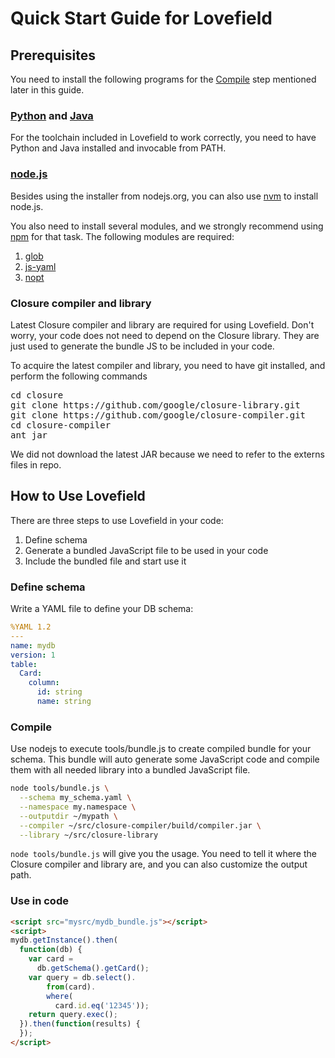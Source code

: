 # Quick Start Guide for Lovefield

## Prerequisites

You need to install the following programs for the [Compile](#compile) step mentioned later in this guide.

### [Python](http://www.python.org) and [Java](http://www.java.com)

For the toolchain included in Lovefield to work correctly, you need to have
Python and Java installed and invocable from PATH.

### [node.js](http://nodejs.org)

Besides using the installer from nodejs.org, you can also use [nvm](https://github.com/creationix/nvm) to install node.js.

You also need to install several modules, and we strongly recommend using [npm](https://www.npmjs.org) for that task. The following modules are required:

1. [glob](https://www.npmjs.org/package/glob)
2. [js-yaml](https://www.npmjs.org/package/js-yaml)
3. [nopt](https://www.npmjs.org/package/nopt)

### Closure compiler and library

Latest Closure compiler and library are required for using Lovefield. Don't worry, your code does not need to depend on the Closure library. They are just used to generate the bundle JS to be included in your code.

To acquire the latest compiler and library, you need to have git installed, and perform the following commands

<pre>
cd closure
git clone https://github.com/google/closure-library.git
git clone https://github.com/google/closure-compiler.git
cd closure-compiler
ant jar
</pre>

We did not download the latest JAR because we need to refer to the externs files in repo.

## How to Use Lovefield

There are three steps to use Lovefield in your code:

1. Define schema
2. Generate a bundled JavaScript file to be used in your code
4. Include the bundled file and start use it

### Define schema

Write a YAML file to define your DB schema:

```yaml
%YAML 1.2
---
name: mydb
version: 1
table:
  Card:
    column:
      id: string
      name: string
```

### Compile

Use nodejs to execute tools/bundle.js to create compiled bundle for your schema. This bundle will auto generate some JavaScript code and compile them with all needed library into a bundled JavaScript file.

```bash
node tools/bundle.js \
  --schema my_schema.yaml \
  --namespace my.namespace \
  --outputdir ~/mypath \
  --compiler ~/src/closure-compiler/build/compiler.jar \
  --library ~/src/closure-library
```

`node tools/bundle.js` will give you the usage. You need to tell it where the Closure compiler and library are, and you can also customize the output path.


### Use in code

```html
<script src="mysrc/mydb_bundle.js"></script>
<script>
mydb.getInstance().then(
  function(db) {
    var card =
      db.getSchema().getCard();
    var query = db.select().
        from(card).
        where(
          card.id.eq('12345'));
    return query.exec();
  }).then(function(results) {
  });
</script>
```
